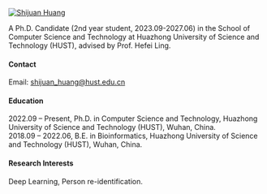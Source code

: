 

[![Shijuan Huang](https://img.shields.io/badge/senli1073-github-blue?logo=github)](https://github.com/ShijuanHuang/)

A Ph.D. Candidate (2nd year student, 2023.09-2027.06) in the School of Computer Science and Technology at Huazhong University of Science and Technology (HUST), advised by Prof. Hefei Ling.

#### Contact

Email: shijuan_huang@hust.edu.cn

#### Education
2022.09 – Present, Ph.D. in Computer Science and Technology, Huazhong University of Science and Technology (HUST), Wuhan, China.\
2018.09 – 2022.06, B.E. in Bioinformatics, Huazhong University of Science and Technology (HUST), Wuhan, China.

#### Research Interests
Deep Learning, Person re-identification.

